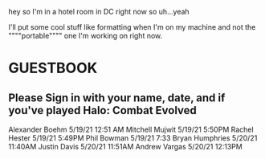 
hey so I'm in a hotel room in DC right now so uh...yeah

I'll put some cool stuff like formatting when I'm on my machine and not the """"portable"""" one I'm working on right now. 


# GUESTBOOK
## Please Sign in with your name, date, and if you've played Halo: Combat Evolved
Alexander Boehm 5/19/21 12:51 AM
Mitchell Mujwit 5/19/21 5:50PM
Rachel Hester 5/19/21 5:49PM
Phil Bowman 5/19/21 7:33
Bryan Humphries 5/20/21 11:40AM
Justin Davis 5/20/21 11:51AM
Andrew Vargas 5/20/21 12:13PM